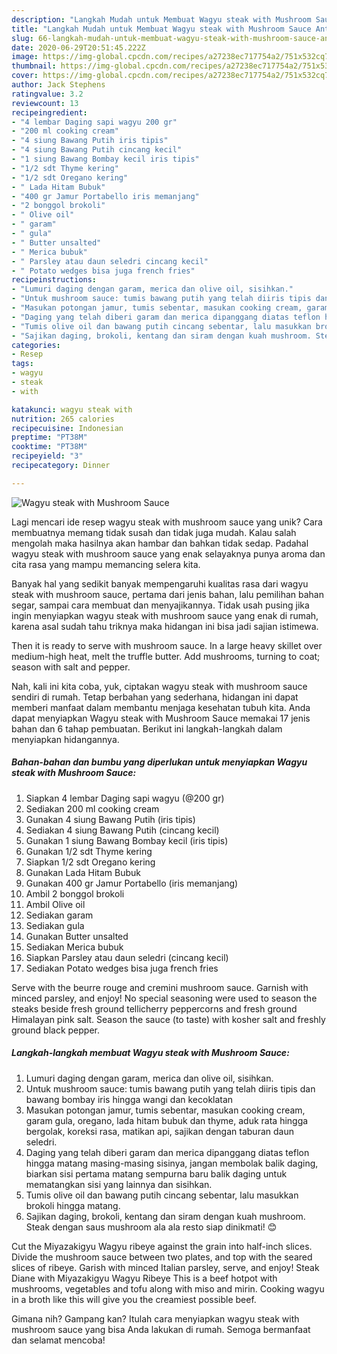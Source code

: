 ```yaml
---
description: "Langkah Mudah untuk Membuat Wagyu steak with Mushroom Sauce Anti Gagal"
title: "Langkah Mudah untuk Membuat Wagyu steak with Mushroom Sauce Anti Gagal"
slug: 66-langkah-mudah-untuk-membuat-wagyu-steak-with-mushroom-sauce-anti-gagal
date: 2020-06-29T20:51:45.222Z
image: https://img-global.cpcdn.com/recipes/a27238ec717754a2/751x532cq70/wagyu-steak-with-mushroom-sauce-foto-resep-utama.jpg
thumbnail: https://img-global.cpcdn.com/recipes/a27238ec717754a2/751x532cq70/wagyu-steak-with-mushroom-sauce-foto-resep-utama.jpg
cover: https://img-global.cpcdn.com/recipes/a27238ec717754a2/751x532cq70/wagyu-steak-with-mushroom-sauce-foto-resep-utama.jpg
author: Jack Stephens
ratingvalue: 3.2
reviewcount: 13
recipeingredient:
- "4 lembar Daging sapi wagyu 200 gr"
- "200 ml cooking cream"
- "4 siung Bawang Putih iris tipis"
- "4 siung Bawang Putih cincang kecil"
- "1 siung Bawang Bombay kecil iris tipis"
- "1/2 sdt Thyme kering"
- "1/2 sdt Oregano kering"
- " Lada Hitam Bubuk"
- "400 gr Jamur Portabello iris memanjang"
- "2 bonggol brokoli"
- " Olive oil"
- " garam"
- " gula"
- " Butter unsalted"
- " Merica bubuk"
- " Parsley atau daun seledri cincang kecil"
- " Potato wedges bisa juga french fries"
recipeinstructions:
- "Lumuri daging dengan garam, merica dan olive oil, sisihkan."
- "Untuk mushroom sauce: tumis bawang putih yang telah diiris tipis dan bawang bombay iris hingga wangi dan kecoklatan"
- "Masukan potongan jamur, tumis sebentar, masukan cooking cream, garam gula, oregano, lada hitam bubuk dan thyme, aduk rata hingga bergolak, koreksi rasa, matikan api, sajikan dengan taburan daun seledri."
- "Daging yang telah diberi garam dan merica dipanggang diatas teflon hingga matang masing-masing sisinya, jangan membolak balik daging, biarkan sisi pertama matang sempurna baru balik daging untuk mematangkan sisi yang lainnya dan sisihkan."
- "Tumis olive oil dan bawang putih cincang sebentar, lalu masukkan brokoli hingga matang."
- "Sajikan daging, brokoli, kentang dan siram dengan kuah mushroom. Steak dengan saus mushroom ala ala resto siap dinikmati! 😊"
categories:
- Resep
tags:
- wagyu
- steak
- with

katakunci: wagyu steak with 
nutrition: 265 calories
recipecuisine: Indonesian
preptime: "PT38M"
cooktime: "PT38M"
recipeyield: "3"
recipecategory: Dinner

---
```



![Wagyu steak with Mushroom Sauce](https://img-global.cpcdn.com/recipes/a27238ec717754a2/751x532cq70/wagyu-steak-with-mushroom-sauce-foto-resep-utama.jpg)

Lagi mencari ide resep wagyu steak with mushroom sauce yang unik? Cara membuatnya memang tidak susah dan tidak juga mudah. Kalau salah mengolah maka hasilnya akan hambar dan bahkan tidak sedap. Padahal wagyu steak with mushroom sauce yang enak selayaknya punya aroma dan cita rasa yang mampu memancing selera kita.

Banyak hal yang sedikit banyak mempengaruhi kualitas rasa dari wagyu steak with mushroom sauce, pertama dari jenis bahan, lalu pemilihan bahan segar, sampai cara membuat dan menyajikannya. Tidak usah pusing jika ingin menyiapkan wagyu steak with mushroom sauce yang enak di rumah, karena asal sudah tahu triknya maka hidangan ini bisa jadi sajian istimewa.

Then it is ready to serve with mushroom sauce. In a large heavy skillet over medium-high heat, melt the truffle butter. Add mushrooms, turning to coat; season with salt and pepper.


Nah, kali ini kita coba, yuk, ciptakan wagyu steak with mushroom sauce sendiri di rumah. Tetap berbahan yang sederhana, hidangan ini dapat memberi manfaat dalam membantu menjaga kesehatan tubuh kita. Anda dapat menyiapkan Wagyu steak with Mushroom Sauce memakai 17 jenis bahan dan 6 tahap pembuatan. Berikut ini langkah-langkah dalam menyiapkan hidangannya.

<!--inarticleads1-->

##### Bahan-bahan dan bumbu yang diperlukan untuk menyiapkan Wagyu steak with Mushroom Sauce:

1. Siapkan 4 lembar Daging sapi wagyu (@200 gr)
1. Sediakan 200 ml cooking cream
1. Gunakan 4 siung Bawang Putih (iris tipis)
1. Sediakan 4 siung Bawang Putih (cincang kecil)
1. Gunakan 1 siung Bawang Bombay kecil (iris tipis)
1. Gunakan 1/2 sdt Thyme kering
1. Siapkan 1/2 sdt Oregano kering
1. Gunakan  Lada Hitam Bubuk
1. Gunakan 400 gr Jamur Portabello (iris memanjang)
1. Ambil 2 bonggol brokoli
1. Ambil  Olive oil
1. Sediakan  garam
1. Sediakan  gula
1. Gunakan  Butter unsalted
1. Sediakan  Merica bubuk
1. Siapkan  Parsley atau daun seledri (cincang kecil)
1. Sediakan  Potato wedges bisa juga french fries


Serve with the beurre rouge and cremini mushroom sauce. Garnish with minced parsley, and enjoy! No special seasoning were used to season the steaks beside fresh ground tellicherry peppercorns and fresh ground Himalayan pink salt. Season the sauce (to taste) with kosher salt and freshly ground black pepper. 

<!--inarticleads2-->

##### Langkah-langkah membuat Wagyu steak with Mushroom Sauce:

1. Lumuri daging dengan garam, merica dan olive oil, sisihkan.
1. Untuk mushroom sauce: tumis bawang putih yang telah diiris tipis dan bawang bombay iris hingga wangi dan kecoklatan
1. Masukan potongan jamur, tumis sebentar, masukan cooking cream, garam gula, oregano, lada hitam bubuk dan thyme, aduk rata hingga bergolak, koreksi rasa, matikan api, sajikan dengan taburan daun seledri.
1. Daging yang telah diberi garam dan merica dipanggang diatas teflon hingga matang masing-masing sisinya, jangan membolak balik daging, biarkan sisi pertama matang sempurna baru balik daging untuk mematangkan sisi yang lainnya dan sisihkan.
1. Tumis olive oil dan bawang putih cincang sebentar, lalu masukkan brokoli hingga matang.
1. Sajikan daging, brokoli, kentang dan siram dengan kuah mushroom. Steak dengan saus mushroom ala ala resto siap dinikmati! 😊


Cut the Miyazakigyu Wagyu ribeye against the grain into half-inch slices. Divide the mushroom sauce between two plates, and top with the seared slices of ribeye. Garish with minced Italian parsley, serve, and enjoy! Steak Diane with Miyazakigyu Wagyu Ribeye This is a beef hotpot with mushrooms, vegetables and tofu along with miso and mirin. Cooking wagyu in a broth like this will give you the creamiest possible beef. 

Gimana nih? Gampang kan? Itulah cara menyiapkan wagyu steak with mushroom sauce yang bisa Anda lakukan di rumah. Semoga bermanfaat dan selamat mencoba!
